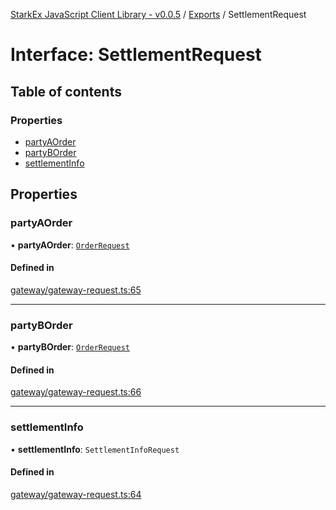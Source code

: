 [StarkEx JavaScript Client Library - v0.0.5](../README.md) / [Exports](../modules.md) / SettlementRequest

# Interface: SettlementRequest

## Table of contents

### Properties

- [partyAOrder](SettlementRequest.md#partyaorder)
- [partyBOrder](SettlementRequest.md#partyborder)
- [settlementInfo](SettlementRequest.md#settlementinfo)

## Properties

### partyAOrder

• **partyAOrder**: [`OrderRequest`](OrderRequest.md)

#### Defined in

[gateway/gateway-request.ts:65](https://github.com/starkware-libs/starkex-js/blob/ed910a6/src/lib/gateway/gateway-request.ts#L65)

---

### partyBOrder

• **partyBOrder**: [`OrderRequest`](OrderRequest.md)

#### Defined in

[gateway/gateway-request.ts:66](https://github.com/starkware-libs/starkex-js/blob/ed910a6/src/lib/gateway/gateway-request.ts#L66)

---

### settlementInfo

• **settlementInfo**: `SettlementInfoRequest`

#### Defined in

[gateway/gateway-request.ts:64](https://github.com/starkware-libs/starkex-js/blob/ed910a6/src/lib/gateway/gateway-request.ts#L64)
